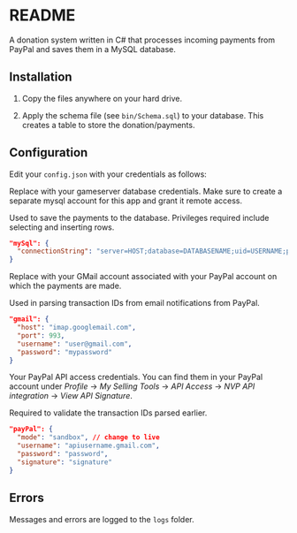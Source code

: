 # README

A donation system written in C# that processes incoming payments from PayPal and saves them in a MySQL database.

## Installation

1. Copy the files anywhere on your hard drive.

2. Apply the schema file (see `bin/Schema.sql`) to your database. This creates a table
to store the donation/payments.


## Configuration

Edit your `config.json` with your credentials as follows:

Replace with your gameserver database credentials. Make sure to create a separate mysql
account for this app and grant it remote access.

Used to save the payments to the database. Privileges required include 
selecting and inserting rows.

````json
"mySql": {
  "connectionString": "server=HOST;database=DATABASENAME;uid=USERNAME;password=PASSWORD;charset=utf8;pooling=true;minimumpoolSize=2;maximumpoolsize=5;allow user variables=true"
}
````

Replace with your GMail account associated with your PayPal account on which the
payments are made.

Used in parsing transaction IDs from email notifications from PayPal.

````json
"gmail": {
  "host": "imap.googlemail.com",
  "port": 993,
  "username": "user@gmail.com",
  "password": "mypassword"
}
````

Your PayPal API access credentials. You can find them in your PayPal account 
under *Profile* -> *My Selling Tools* -> *API Access* -> *NVP API integration* ->
 *View API Signature*.

Required to validate the transaction IDs parsed earlier.

````json
"payPal": {
  "mode": "sandbox", // change to live 
  "username": "apiusername.gmail.com",
  "password": "password",
  "signature": "signature"
}
````

## Errors

Messages and errors are logged to the `logs` folder.